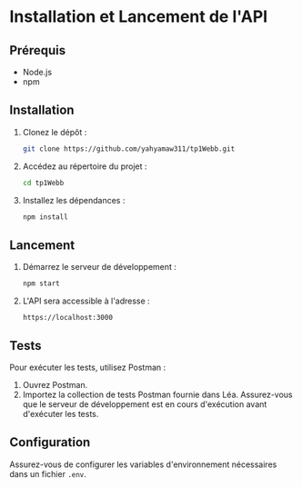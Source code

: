 # Installation et Lancement de l'API

## Prérequis

- Node.js
- npm

## Installation

1. Clonez le dépôt :
    ```bash
    git clone https://github.com/yahyamaw311/tp1Webb.git
    ```
2. Accédez au répertoire du projet :
    ```bash
    cd tp1Webb
    ```
3. Installez les dépendances :
    ```bash
    npm install
    ```

## Lancement

1. Démarrez le serveur de développement :
    ```bash
    npm start
    ```
2. L'API sera accessible à l'adresse :
    ```
    https://localhost:3000
    ```

## Tests

Pour exécuter les tests, utilisez Postman :

1. Ouvrez Postman.
2. Importez la collection de tests Postman fournie dans Léa.
Assurez-vous que le serveur de développement est en cours d'exécution avant d'exécuter les tests.


## Configuration

Assurez-vous de configurer les variables d'environnement nécessaires dans un fichier `.env`.
